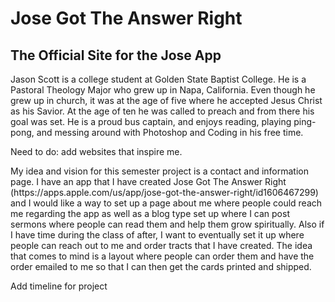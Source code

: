 # Jose Got The Answer Right
## The Official Site for the Jose App
<P> Jason Scott is a college student at Golden State Baptist College. He is a Pastoral Theology Major who grew up in Napa, California. Even though he grew up in church, it was at the age of five where he accepted Jesus Christ as his Savior. At the age of ten he was called to preach and from there his goal was set. He is a proud bus captain, and enjoys reading, playing ping-pong, and messing around with Photoshop and Coding in his free time. <P>

<P> Need to do: add websites that inspire me. <P>

<P> My idea and vision for this semester project is a contact and information page. I have an app that I have created Jose Got The Answer Right (https://apps.apple.com/us/app/jose-got-the-answer-right/id1606467299) and I would like a way to set up a page about me where people could reach me regarding the app as well as a blog type set up where I can post sermons where people can read them and help them grow spiritually. Also if I have time during the class of after, I want to eventually set it up where people can reach out to me and order tracts that I have created. The idea that comes to mind is a layout where people can order them and have the order emailed to me so that I can then get the cards printed and shipped. <P>
 
<P> Add timeline for project <P>

